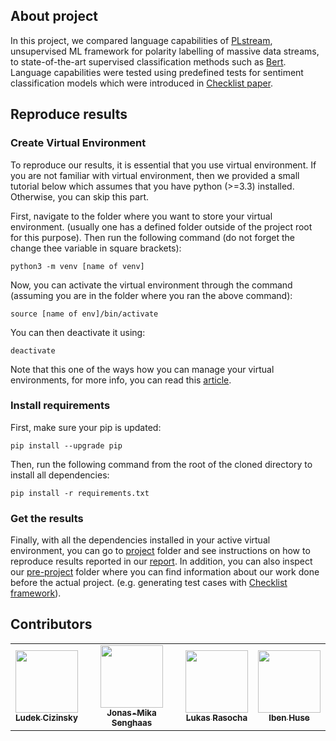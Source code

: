 ## About project
In this project, we compared language capabilities of [PLstream](https://arxiv.org/pdf/2203.12368v1.pdf), unsupervised ML framework for polarity labelling of massive data streams, to state-of-the-art supervised classification methods such as [Bert](https://arxiv.org/abs/1810.04805). Language capabilities were tested using predefined tests for sentiment classification models which were introduced in [Checklist paper](https://arxiv.org/abs/2005.04118).


## Reproduce results
### Create Virtual Environment
To reproduce our results, it is essential that you use virtual environment. If
you are not familiar with virtual environment, then we provided a small
tutorial below which assumes that you have python (>=3.3) installed. Otherwise,
you can skip this part.

First, navigate to the folder where you want to store your virtual environment.
(usually one has a defined folder outside of the project root for this purpose). Then run the following command (do not forget the change thee variable in square brackets):

```
python3 -m venv [name of venv]
```

Now, you can activate the virtual environment through the command (assuming you are in the
folder where you ran the above command): 

```
source [name of env]/bin/activate
```

You can then deactivate it using:

```
deactivate
```

Note that this one of the ways how you can manage your virtual environments, for more info,
you can read this [article](https://realpython.com/python-virtual-environments-a-primer/).

### Install requirements 

First, make sure your pip is updated:

```
pip install --upgrade pip
```

Then, run the following command from the root of the cloned directory to install all dependencies:
    
```
pip install -r requirements.txt
```

### Get the results
Finally, with all the dependencies installed in your active virtual environment, you can go to [project](src/project) folder and see instructions on how to reproduce results reported in our [report](). In addition, you can also inspect our [pre-project](src/pre-project) folder where you can find information about our work done before the actual project. (e.g. generating test cases with [Checklist framework](https://github.com/marcotcr/checklist)).


## Contributors

<table>
  <tr>
    <td align="center"><a href="https://github.com/LudekCizinsky"><img src="https://github.com/LudekCizinsky.png?size=100" width="100px;" alt=""/><br /><sub><b>Ludek Cizinsky</b></sub></a><br /></td>
    <td align="center"><a href="https://github.com/jonas-mika"><img src="https://github.com/jonas-mika.png?size=100" width="100px;" alt=""/><br /><sub><b>Jonas-Mika Senghaas</b></sub></a><br /></td>
    <td align="center"><a href="https://github.com/lukyrasocha"><img src="https://github.com/lukyrasocha.png?size=100" width="100px;" alt=""/><br /><sub><b>Lukas Rasocha</b></sub></a><br /></td>
    <td align="center"><a href="https://github.com/IbenH"><img src="https://scontent-arn2-1.xx.fbcdn.net/v/t31.18172-8/14188125_1368561793173156_2247276646324128922_o.jpg?_nc_cat=105&ccb=1-7&_nc_sid=09cbfe&_nc_ohc=lphH7XkJDNMAX_hNnaF&_nc_ht=scontent-arn2-1.xx&oh=00_AT8UDm-bDNWs0ui4xa9u8TM89T-8L7OwQkjVTvkgQc9TPA&oe=62B38B85" width="100px;" alt=""/><br /><sub><b>Iben Huse</b></sub></a><br /></td>

  </tr>
</table>

